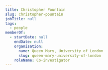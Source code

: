 ```yaml
---
title: Christopher Pountain
slug: christopher-pountain
jobTitle: null
tags:
  - people
memberOf:
  - startDate: null
    endDate: null
    organisation:
      name: Queen Mary, University of London
      slug: queen-mary-university-of-london
    roleName: Co-investigator
---
```

